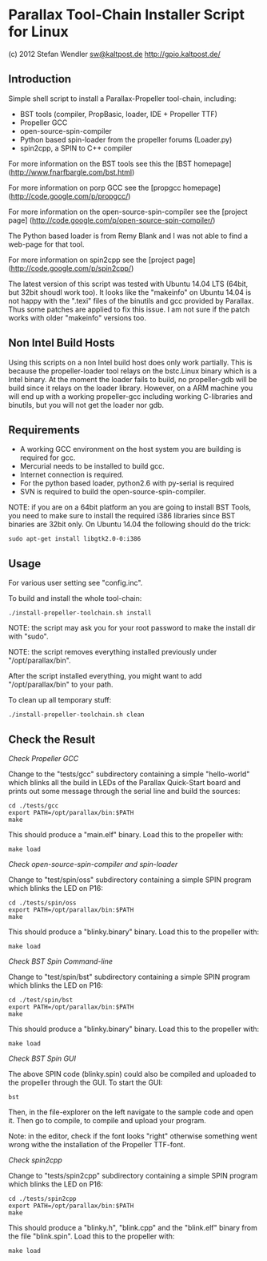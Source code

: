 Parallax Tool-Chain Installer Script for Linux
=============================================

(c) 2012 Stefan Wendler
sw@kaltpost.de
http://gpio.kaltpost.de/


Introduction
------------

Simple shell script to install a Parallax-Propeller tool-chain, including:

* BST tools (compiler, PropBasic, loader, IDE + Propeller TTF)
* Propeller GCC 
* open-source-spin-compiler
* Python based spin-loader from the propeller forums (Loader.py)
* spin2cpp, a SPIN to C++ compiler


For more information on the BST tools see this the [BST homepage] (http://www.fnarfbargle.com/bst.html)

For more information on porp GCC see the [propgcc homepage] (http://code.google.com/p/propgcc/)

For more information on the open-source-spin-compiler see the [project page] (http://code.google.com/p/open-source-spin-compiler/)

The Python based loader is from Remy Blank and I was not able to find a web-page for that tool.
 
For more information on spin2cpp see the [project page] (http://code.google.com/p/spin2cpp/)


The latest version of this script was tested with Ubuntu 14.04 LTS (64bit, but 32bit shoudl work too).
It looks like the "makeinfo" on Ubuntu 14.04 is not happy with the ".texi" files of the binutils and gcc provided
by Parallax. Thus some patches are applied to fix this issue. I am not sure if the patch works with older "makeinfo" 
versions too. 


Non Intel Build Hosts
---------------------

Using this scripts on a non Intel build host does only work partially. This is because the
propeller-loader tool relays on the bstc.Linux binary which is a Intel binary. At the moment
the loader fails to build, no propeller-gdb will be build since it relays on the loader library.
However, on a ARM machine you will end up with a working propeller-gcc including working C-libraries
and binutils, but you will not get the loader nor gdb. 


Requirements
------------

* A working GCC environment on the host system you are building is required for gcc.
* Mercurial needs to be installed to build gcc.
* Internet connection is required.
* For the python based loader, python2.6 with py-serial is required
* SVN is required to build the open-source-spin-compiler.

NOTE: if you are on a 64bit platform an you are going to install BST Tools, you need to 
make sure to install the required i386 libraries since BST binaries are 32bit only. On
Ubuntu 14.04 the following should do the trick:

	sudo apt-get install libgtk2.0-0:i386

Usage
-----

For various user setting see "config.inc".

To build and install the whole tool-chain:

	./install-propeller-toolchain.sh install

NOTE: the script may ask you for your root password to make the install dir with "sudo".

NOTE: the script removes everything installed previously under "/opt/parallax/bin".

After the script installed everything, you might want to add "/opt/parallax/bin" to your path.

To clean up all temporary stuff:

	./install-propeller-toolchain.sh clean


Check the Result
----------------

*Check Propeller GCC*

Change to the "tests/gcc" subdirectory containing a simple "hello-world" which blinks all the build in 
LEDs of the Parallax Quick-Start board and prints out some message through the serial line and build 
the sources:

	cd ./tests/gcc
	export PATH=/opt/parallax/bin:$PATH
	make

This should produce a "main.elf" binary. Load this to the propeller with:

	make load


*Check open-source-spin-compiler and spin-loader*

Change to "test/spin/oss" subdirectory containing a simple SPIN program which blinks the LED on 
P16:

	cd ./tests/spin/oss
	export PATH=/opt/parallax/bin:$PATH
	make

This should produce a "blinky.binary" binary. Load this to the propeller with:

	make load


*Check BST Spin Command-line*

Change to "test/spin/bst" subdirectory containing a simple SPIN program which blinks the LED on 
P16:

	cd ./test/spin/bst
	export PATH=/opt/parallax/bin:$PATH
	make

This should produce a "blinky.binary" binary. Load this to the propeller with:

	make load


*Check BST Spin GUI*

The above SPIN code (blinky.spin) could also be compiled and uploaded to the propeller through
the GUI. To start the GUI:

	bst

Then, in the file-explorer on the left navigate to the sample code and open it. Then go to 
compile, to compile and upload your program.  

Note: in the editor, check if the font looks "right" otherwise something went wrong
withe the installation of the Propeller TTF-font.

*Check spin2cpp*

Change to "tests/spin2cpp" subdirectory containing a simple SPIN program which blinks the LED on 
P16:

	cd ./tests/spin2cpp
	export PATH=/opt/parallax/bin:$PATH
	make

This should produce a "blinky.h", "blink.cpp" and the "blink.elf" binary from the file
"blink.spin". Load this to the propeller with:

	make load
